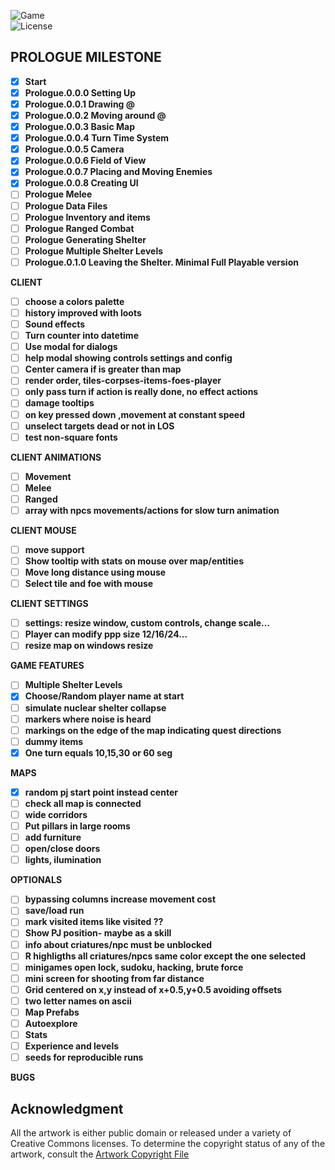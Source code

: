 ![Game](https://img.shields.io/badge/Prologue-0.0.8-orange.svg)  
![License](https://img.shields.io/badge/license-%20GNU%20AGPLv3%20-brightgreen)  

## PROLOGUE MILESTONE 
- [X] **Start**
- [X] **Prologue.0.0.0 Setting Up**  
- [X] **Prologue.0.0.1 Drawing @**  
- [X] **Prologue.0.0.2 Moving around @**  
- [X] **Prologue.0.0.3 Basic Map**  
- [X] **Prologue.0.0.4 Turn Time System**  
- [X] **Prologue.0.0.5 Camera**  
- [X] **Prologue.0.0.6 Field of View**  
- [X] **Prologue.0.0.7 Placing and Moving Enemies**  
- [X] **Prologue.0.0.8 Creating UI**  
- [ ] **Prologue Melee**  
- [ ] **Prologue Data Files**  
- [ ] **Prologue Inventory and items**  
- [ ] **Prologue Ranged Combat**  
- [ ] **Prologue Generating Shelter**  
- [ ] **Prologue Multiple Shelter Levels**  
- [ ] **Prologue.0.1.0 Leaving the Shelter. Minimal Full Playable version**  

**CLIENT**  
- [ ] **choose a colors palette**  
- [ ] **history improved with loots**  
- [ ] **Sound effects**  
- [ ] **Turn counter into datetime**  
- [ ] **Use modal for dialogs**  
- [ ] **help modal showing controls settings and config**  
- [ ] **Center camera if is greater than map**  
- [ ] **render order, tiles-corpses-items-foes-player**  
- [ ] **only pass turn if action is really done, no effect actions**  
- [ ] **damage tooltips**  
- [ ] **on key pressed down ,movement at constant speed**  
- [ ] **unselect targets dead or not in LOS**  
- [ ] **test non-square fonts**  

**CLIENT ANIMATIONS**  
- [ ] **Movement**  
- [ ] **Melee**  
- [ ] **Ranged**  
- [ ] **array with npcs movements/actions for slow turn animation**  

**CLIENT MOUSE**  
- [ ] **move support**  
- [ ] **Show tooltip with stats on mouse over map/entities**  
- [ ] **Move long distance using mouse**   
- [ ] **Select tile and foe with mouse**  

**CLIENT SETTINGS**  
- [ ] **settings: resize window, custom controls, change scale...**  
- [ ] **Player can modify ppp size 12/16/24...**  
- [ ] **resize map on windows resize**  

**GAME FEATURES**  
- [ ] **Multiple Shelter Levels**  
- [X] **Choose/Random player name at start**  
- [ ] **simulate nuclear shelter collapse**  
- [ ] **markers where noise is heard**  
- [ ] **markings on the edge of the map indicating quest directions**  
- [ ] **dummy items**  
- [X] **One turn equals 10,15,30 or 60 seg**  

**MAPS**  
- [X] **random pj start point instead center**  
- [ ] **check all map is connected**  
- [ ] **wide corridors**  
- [ ] **Put pillars in large rooms**  
- [ ] **add furniture**  
- [ ] **open/close doors**  
- [ ] **lights, ilumination**  

**OPTIONALS**   
- [ ] **bypassing columns increase movement cost**  
- [ ] **save/load run**  
- [ ] **mark visited items like visited ??**   
- [ ] **Show PJ position- maybe as a skill**  
- [ ] **info about criatures/npc must be unblocked**  
- [ ] **R highligths all criatures/npcs same color except the one selected**  
- [ ] **minigames open lock, sudoku, hacking, brute force**  
- [ ] **mini screen for shooting from far distance**  
- [ ] **Grid centered on x,y instead of x+0.5,y+0.5 avoiding offsets**  
- [ ] **two letter names on ascii**  
- [ ] **Map Prefabs**  
- [ ] **Autoexplore**  
- [ ] **Stats**  
- [ ] **Experience and levels**  
- [ ] **seeds for reproducible runs**  

**BUGS**  


## **Acknowledgment**

All the artwork is either public domain or released under a variety of Creative Commons licenses. To determine the copyright status of any of the artwork, consult the [Artwork Copyright File](https://github.com/jolav/roguelike-online/blob/main/artwork.txt)


